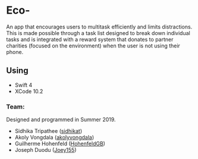 # Eco-
An app that encourages users to multitask efficiently and limits distractions. This is made possible through a task list designed to break down individual tasks and is integrated with a reward system that donates to partner charities (focused on the environment) when the user is not using their phone. 

## Using 

+ Swift 4
+ XCode 10.2 


### Team:

Designed and programmed in Summer 2019.

+ Sidhika Tripathee ([sidhikat](https://github.com/sidhikat))
+ Akoly Vongdala ([akolyvongdala](https://github.com/akolyvongdala))
+ Guilherme Hohenfeld ([HohenfeldGB](https://github.com/HohenfeldGB))
+ Joseph Duodu ([Joey155](https://github.com/Joey155))
